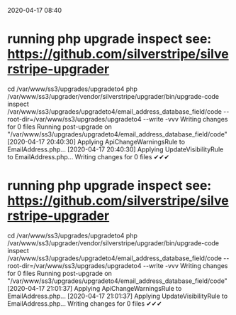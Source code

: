 2020-04-17 08:40

# running php upgrade inspect see: https://github.com/silverstripe/silverstripe-upgrader
cd /var/www/ss3/upgrades/upgradeto4
php /var/www/ss3/upgrader/vendor/silverstripe/upgrader/bin/upgrade-code inspect /var/www/ss3/upgrades/upgradeto4/email_address_database_field/code  --root-dir=/var/www/ss3/upgrades/upgradeto4 --write -vvv
Writing changes for 0 files
Running post-upgrade on "/var/www/ss3/upgrades/upgradeto4/email_address_database_field/code"
[2020-04-17 20:40:30] Applying ApiChangeWarningsRule to EmailAddress.php...
[2020-04-17 20:40:30] Applying UpdateVisibilityRule to EmailAddress.php...
Writing changes for 0 files
✔✔✔
# running php upgrade inspect see: https://github.com/silverstripe/silverstripe-upgrader
cd /var/www/ss3/upgrades/upgradeto4
php /var/www/ss3/upgrader/vendor/silverstripe/upgrader/bin/upgrade-code inspect /var/www/ss3/upgrades/upgradeto4/email_address_database_field/code  --root-dir=/var/www/ss3/upgrades/upgradeto4 --write -vvv
Writing changes for 0 files
Running post-upgrade on "/var/www/ss3/upgrades/upgradeto4/email_address_database_field/code"
[2020-04-17 21:01:37] Applying ApiChangeWarningsRule to EmailAddress.php...
[2020-04-17 21:01:37] Applying UpdateVisibilityRule to EmailAddress.php...
Writing changes for 0 files
✔✔✔